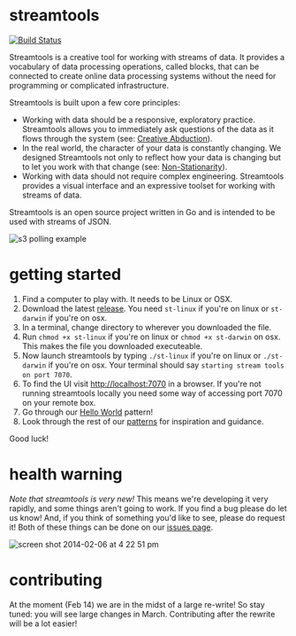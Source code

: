 streamtools
===========

[![Build Status](https://travis-ci.org/nytlabs/streamtools.png?branch=master)](https://travis-ci.org/nytlabs/streamtools)

Streamtools is a creative tool for working with streams of data. It provides a vocabulary of data processing operations, called blocks, that can be connected to create online data processing systems without the need for programming or complicated infrastructure. 

Streamtools is built upon a few core principles: 
- Working with data should be a responsive, exploratory practice. Streamtools allows you to immediately ask questions of the data as it flows through the system (see: [Creative Abduction](https://github.com/nytlabs/streamtools/wiki#philosophy)). 
- In the real world, the character of your data is constantly changing. We designed Streamtools not only to reflect how your data is changing but to let you work with that change (see: [Non-Stationarity](https://github.com/nytlabs/streamtools/wiki#philosophy)).  
- Working with data should not require complex engineering. Streamtools provides a visual interface and an expressive toolset for working with streams of data. 

Streamtools is an open source project written in Go and is intended to be used with streams of JSON.

![s3 polling
example](https://raw.github.com/mikedewar/streamtools/master/examples/crazy_example.png)

getting started
===============

1. Find a computer to play with. It needs to be Linux or OSX. 
2. Download the latest [release](https://github.com/nytlabs/streamtools/releases). You need `st-linux` if you're on linux or `st-darwin` if you're on osx.
3. In a terminal, change directory to wherever you downloaded the file. 
4. Run `chmod +x st-linux` if you're on linux or `chmod +x st-darwin` on osx. This makes the file you downloaded executeable. 
5. Now launch streamtools by typing `./st-linux` if you're on linux or `./st-darwin` if you're on osx. Your terminal should say `starting stream tools on port 7070`.
6. To find the UI visit [http://localhost:7070](http://localhost:7070) in a browser. If you're not running streamtools locally you need some way of accessing port 7070 on your remote box.
7. Go through our [Hello World](https://github.com/nytlabs/streamtools/wiki/Hello-world) pattern!
8. Look through the rest of our [patterns](https://github.com/nytlabs/streamtools/wiki#patterns) for inspiration and guidance. 

Good luck!

health warning
==============

*Note that streamtools is very new!* This means we're developing it very rapidly, and some things aren't going to work. If you find a bug please do let us know! And, if you think of something you'd like to see, please do request it! Both of these things can be done on our [issues page](https://github.com/nytlabs/streamtools/issues?milestone=&page=1&state=open). 

![screen shot 2014-02-06 at 4 22 51 pm](https://f.cloud.github.com/assets/597897/2103977/151b99ce-8f75-11e3-99b9-188024ce742a.png)

contributing
============
At the moment (Feb 14) we are in the midst of a large re-write! So stay tuned: you will see large changes in March. Contributing after the rewrite will be a lot easier!
